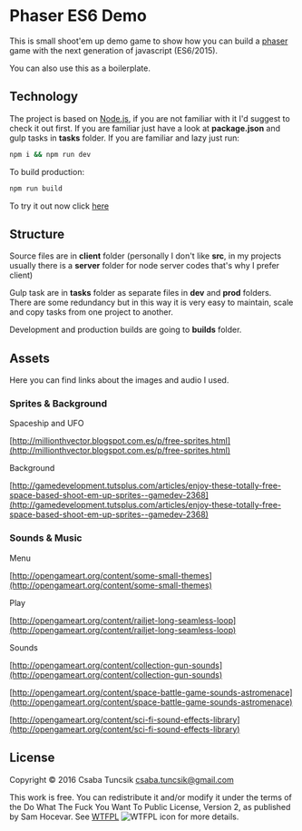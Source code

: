 # Phaser ES6 Demo

This is small shoot'em up demo game to show how you can build a [phaser](http://phaser.io/) game with the next generation of javascript (ES6/2015).

You can also use this as a boilerplate.

## Technology

The project is based on [Node.js](https://nodejs.org/en/), if you are not familiar with it I'd suggest to check it out first.
If you are familiar just have a look at **package.json** and gulp tasks in **tasks** folder.
If you are familiar and lazy just run:

```sh
npm i && npm run dev
```

To build production:

```sh
npm run build
```

To try it out now click [here](http://cstuncsik.github.io/phaser-es6-demo)

## Structure

Source files are in **client** folder (personally I don't like **src**, in my projects usually there is a **server** folder for node server codes that's why I prefer client)

Gulp task are in **tasks** folder as separate files in **dev** and **prod** folders. There are some redundancy but in this way it is very easy to maintain, scale and copy tasks from one project to another.

Development and production builds are going to **builds** folder.

## Assets

Here you can find links about the images and audio I used.

### Sprites & Background

Spaceship and UFO

[http://millionthvector.blogspot.com.es/p/free-sprites.html](http://millionthvector.blogspot.com.es/p/free-sprites.html)

Background

[http://gamedevelopment.tutsplus.com/articles/enjoy-these-totally-free-space-based-shoot-em-up-sprites--gamedev-2368](http://gamedevelopment.tutsplus.com/articles/enjoy-these-totally-free-space-based-shoot-em-up-sprites--gamedev-2368)

### Sounds & Music

Menu

[http://opengameart.org/content/some-small-themes](http://opengameart.org/content/some-small-themes)

Play

[http://opengameart.org/content/railjet-long-seamless-loop](http://opengameart.org/content/railjet-long-seamless-loop)

Sounds

[http://opengameart.org/content/collection-gun-sounds](http://opengameart.org/content/collection-gun-sounds)

[http://opengameart.org/content/space-battle-game-sounds-astromenace](http://opengameart.org/content/space-battle-game-sounds-astromenace)

[http://opengameart.org/content/sci-fi-sound-effects-library](http://opengameart.org/content/sci-fi-sound-effects-library)


## License

Copyright © 2016 Csaba Tuncsik <csaba.tuncsik@gmail.com>

This work is free. You can redistribute it and/or modify it under the
terms of the Do What The Fuck You Want To Public License, Version 2,
as published by Sam Hocevar. See [WTFPL](http://www.wtfpl.net) ![WTFPL icon](http://i.imgur.com/AsWaQQl.png) for more details.
